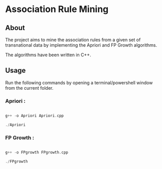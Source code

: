 # Association Rule Mining


## About 

The project aims to mine the association rules from a given set of transnational data by implementing the Apriori and FP Growth algorithms.

The algorithms have been written in C++.


## Usage 

Run the following commands by opening a terminal/powershell window from the current folder.

### Apriori :


```c++

g++ -o Apriori Apriori.cpp

./Apriori

```


### FP Growth :


```c++

g++ -o FPgrowth FPgrowth.cpp

./FPgrowth

```


